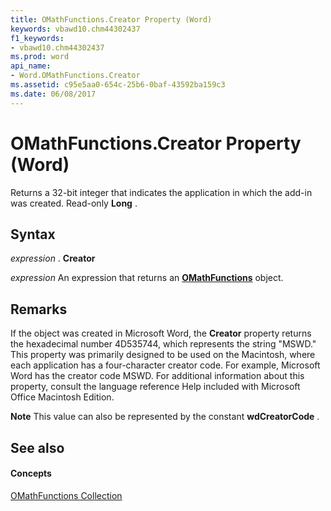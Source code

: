 ```yaml
---
title: OMathFunctions.Creator Property (Word)
keywords: vbawd10.chm44302437
f1_keywords:
- vbawd10.chm44302437
ms.prod: word
api_name:
- Word.OMathFunctions.Creator
ms.assetid: c95e5aa0-654c-25b6-0baf-43592ba159c3
ms.date: 06/08/2017
---
```



# OMathFunctions.Creator Property (Word)

Returns a 32-bit integer that indicates the application in which the add-in was created. Read-only  **Long** .


## Syntax

 _expression_ . **Creator**

 _expression_ An expression that returns an **[OMathFunctions](Word.OMathFunctions.md)** object.


## Remarks

If the object was created in Microsoft Word, the  **Creator** property returns the hexadecimal number 4D535744, which represents the string "MSWD." This property was primarily designed to be used on the Macintosh, where each application has a four-character creator code. For example, Microsoft Word has the creator code MSWD. For additional information about this property, consult the language reference Help included with Microsoft Office Macintosh Edition.


 **Note**  This value can also be represented by the constant  **wdCreatorCode** .


## See also


#### Concepts


[OMathFunctions Collection](Word.OMathFunctions.md)

